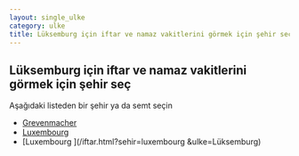 ```yaml
---
layout: single_ulke
category: ulke
title: Lüksemburg için iftar ve namaz vakitlerini görmek için şehir seç
---
```



## Lüksemburg için iftar ve namaz vakitlerini görmek için şehir seç

Aşağıdaki listeden bir şehir ya da semt seçin


* [Grevenmacher](/iftar.html?sehir=grevenmacher&ulke=Lüksemburg)
* [Luxembourg](/iftar.html?sehir=luxembourg&ulke=Lüksemburg)
* [Luxembourg ](/iftar.html?sehir=luxembourg &ulke=Lüksemburg)
